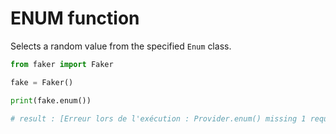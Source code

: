 # **ENUM** function

Selects a random value from the specified `Enum` class.

```py
from faker import Faker

fake = Faker()

print(fake.enum())

# result : [Erreur lors de l'exécution : Provider.enum() missing 1 required positional argument: 'enum_cls']
```
